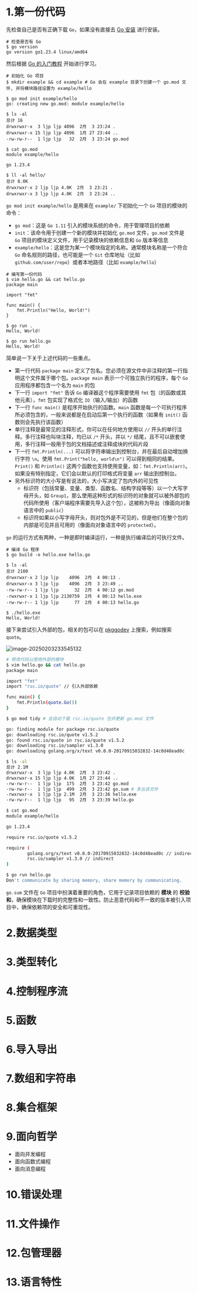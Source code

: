 # 1.第一份代码

先检查自己是否有正确下载 `Go`，如果没有直接去 [Go 安装](https://go.dev/doc/install) 进行安装。

```shell
# 检查是否有 Go
$ go version
go version go1.23.4 linux/amd64

```

然后根据 [Go 的入门教程](https://go.dev/doc/tutorial/getting-started) 开始进行学习。

```shell
# 初始化 Go 项目
$ mkdir example && cd example # Go 会在 example 目录下创建一个 go.mod 文件, 并将模块路径设置为 example/hello

$ go mod init example/hello 
go: creating new go.mod: module example/hello

$ ls -al
总计 16
drwxrwxr-x  3 ljp ljp 4096  2月  3 23:24 .
drwxrwxr-x 15 ljp ljp 4096  1月 27 23:44 ..
-rw-rw-r--  1 ljp ljp   32  2月  3 23:24 go.mod

$ cat go.mod
module example/hello

go 1.23.4

$ ll -al hello/
总计 8.0K
drwxrwxr-x 2 ljp ljp 4.0K  2月  3 23:21 .
drwxrwxr-x 3 ljp ljp 4.0K  2月  3 23:24 ..

```

`go mod init example/hello` 是用来在 `example/` 下初始化一个 `Go` 项目的模块的命令：

*   `go mod`：这是 `Go 1.11` 引入的模块系统的命令，用于管理项目的依赖
*   `init`：该命令用于创建一个新的模块并初始化 `go.mod` 文件，`go.mod` 文件是 `Go` 项目的模块定义文件，用于记录模块的依赖信息和 `Go` 版本等信息
*   `example/hello`：这是您为某一个模块指定的名称。通常模块名称是一个符合 `Go` 命名规则的路径，也可能是一个 `Git` 仓库地址（比如 `github.com/user/repo`）或者本地路径（比如 `example/hello`）

```shell
# 编写第一份代码
$ vim hello.go && cat hello.go
package main

import "fmt"

func main() {
    fmt.Println("Hello, World!")
}

$ go run .
Hello, World!

$ go run hello.go
Hello, World!

```

简单说一下关于上述代码的一些重点。

-   第一行代码 `package main` 定义了包名。您必须在源文件中非注释的第一行指明这个文件属于哪个包。`package main` 表示一个可独立执行的程序，每个 `Go` 应用程序都包含一个名为 `main` 的包
-   下一行 `import "fmt"` 告诉 `Go` 编译器这个程序需要使用 `fmt` 包（的函数或其他元素），`fmt` 包实现了格式化 `IO`（输入/输出）的函数
-   下一行 `func main()` 是程序开始执行的函数。`main` 函数是每一个可执行程序所必须包含的，一般来说都是在启动后第一个执行的函数（如果有 `init()` 函数则会先执行该函数）
-   单行注释是最常见的注释形式，你可以在任何地方使用以 `//` 开头的单行注释。多行注释也叫块注释，均已以 `/*` 开头，并以 `*/` 结尾，且不可以嵌套使用，多行注释一般用于包的文档描述或注释成块的代码片段
-   下一行 `fmt.Println(...)` 可以将字符串输出到控制台，并在最后自动增加换行字符 `\n`。使用 `fmt.Print("hello, world\n")` 可以得到相同的结果。`Print()` 和 `Println()` 这两个函数也支持使用变量，如：`fmt.Println(arr)`。如果没有特别指定，它们会以默认的打印格式将变量 `arr` 输出到控制台。
-   另外标识符的大小写是有说法的，大小写决定了包内外的可见性
    -   标识符（包括常量、变量、类型、函数名、结构字段等等）以一个大写字母开头，如 `Group1`，那么使用这种形式的标识符的对象就可以被外部包的代码所使用（客户端程序需要先导入这个包），这被称为导出（像面向对象语言中的 `public`）
    -   标识符如果以小写字母开头，则对包外是不可见的，但是他们在整个包的内部是可见并且可用的（像面向对象语言中的 `protected`）。

`go` 的运行方式有两种，一种是即时编译运行，一种是执行编译后的可执行文件。

```shell
# 编译 Go 程序
$ go build -o hello.exe hello.go

$ ls -al
总计 2100
drwxrwxr-x 2 ljp ljp    4096  2月  4 00:13 .
drwxrwxr-x 3 ljp ljp    4096  2月  3 23:49 ..
-rw-rw-r-- 1 ljp ljp      32  2月  4 00:12 go.mod
-rwxrwxr-x 1 ljp ljp 2130759  2月  4 00:13 hello.exe
-rw-rw-r-- 1 ljp ljp      77  2月  4 00:13 hello.go

$ ./hello.exe
Hello, World!

```

接下来尝试引入外部的包，相关的包可以在 [pkggodev](https://pkg.go.dev/) 上搜索，例如搜索 `quote`。

![image-20250203233545132](./assets/image-20250203233545132.png)

```bash
# 修改代码以使用外部的模块
$ vim hello.go && cat hello.go
package main

import "fmt"
import "rsc.io/quote" // 引入外部依赖

func main() {
    fmt.Println(quote.Go())
}

$ go mod tidy # 会自动下载 rsc.io/quote 包并更新 go.mod 文件

go: finding module for package rsc.io/quote
go: downloading rsc.io/quote v1.5.2
go: found rsc.io/quote in rsc.io/quote v1.5.2
go: downloading rsc.io/sampler v1.3.0
go: downloading golang.org/x/text v0.0.0-20170915032832-14c0d48ead0c

$ ls -al
总计 2.1M
drwxrwxr-x  3 ljp ljp 4.0K  2月  3 23:42 .
drwxrwxr-x 15 ljp ljp 4.0K  1月 27 23:44 ..
-rw-rw-r--  1 ljp ljp  175  2月  3 23:42 go.mod
-rw-rw-r--  1 ljp ljp  499  2月  3 23:42 go.sum # 多出该文件
-rwxrwxr-x  1 ljp ljp 2.1M  2月  3 23:36 hello.exe
-rw-rw-r--  1 ljp ljp   95  2月  3 23:39 hello.go

$ cat go.mod
module example/hello

go 1.23.4

require rsc.io/quote v1.5.2

require (
        golang.org/x/text v0.0.0-20170915032832-14c0d48ead0c // indirect
        rsc.io/sampler v1.3.0 // indirect
)

$ go run hello.go
Don't communicate by sharing memory, share memory by communicating.

```

`go.sum` 文件在 `Go` 项目中扮演着重要的角色，它用于记录项目依赖的 **模块** 的 **校验和**，确保模块在下载时的完整性和一致性。防止恶意代码和不一致的版本被引入项目中，确保依赖项的安全和可重现性。

# 2.数据类型



# 3.类型转化



# 4.控制程序流



# 5.函数



# 6.导入导出



# 7.数组和字符串



# 8.集合框架



# 9.面向哲学

-   面向并发编程
-   面向函数式编程
-   面向消息编程

# 10.错误处理



# 11.文件操作



# 12.包管理器



# 13.语言特性

